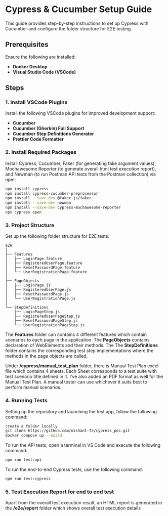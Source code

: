# Cypress & Cucumber Setup Guide

This guide provides step-by-step instructions to set up Cypress with Cucumber and configure the folder structure for E2E testing.

## Prerequisites

Ensure the following are installed:

- **Docker Desktop**
- **Visual Studio Code (VSCode)**

## Steps

### 1. Install VSCode Plugins

Install the following VSCode plugins for improved development support:

- **Cucumber**
- **Cucumber (Gherkin) Full Support**
- **Cucumber Step Definitions Generator**
- **Prettier Code Formatter**

### 2. Install Required Packages

Install Cypress, Cucumber, Faker (for generating fake argument values), Mochawesome Reporter (to generate overall html test execution report), and Newman (to run Postman API tests from the Postman collection) via npm:

```bash
npm install cypress
npm install cypress-cucumber-preprocessor
npm install --save-dev @faker-js/faker
npm install --save-dev newman
npm install --save-dev cypress-mochawesome-reporter
npx cypress open
```

### 3. Project Structure

Set up the following folder structure for E2E tests:

```
e2e
│
├── Features
│   ├── LoginPage.feature
│   ├── RegisteredUserPage.feature
│   ├── ResetPasswordPage.feature
│   └── UserRegistrationPage.feature
│
├── PageObjects
│   ├── LoginPage.js
│   ├── RegisteredUserPage.js
│   ├── ResetPasswordPage.js
│   └── UserRegistrationPage.js
│
└── StepDefinitions
    ├── LoginPageStep.js
    ├── RegisteredUserPageStep.js
    ├── ResetPasswordPageStep.js
    └── UserRegistrationPageStep.js
```

The **Features** folder can contains 4 different features which contain scenarios to each page in the application. The **PageObjects** contains declaration of WebElements and their methods. The The **StepDefinitions** folder contains the corresponding test step implementations where the methods in the page objects are called.

Under **/cypress/manual_test_plan** folder, there is Manual Test Plan excel file which contains 4 sheets. Each Sheet corresponds to a test suite with test scenario title defined in it. I've also added an PDF format as well for the Manual Test Plan. A manual tester can use whichever it suits best to perform manual scenarios.

### 4. Running Tests

Setting up the repository and launching the test app, follow the following command:

```bash
create a folder locally
git clone https://github.com/nishant-fr/cypress_poc.git
docker compose up --build
```

To run the API tests, open a terminal in VS Code and execute the following command:

```bash
npm run test:api
```

To run the end-to-end Cypress tests, use the following command:

```bash
npm run test:cypress
```

### 5. Test Execution Report for end to end test

Apart from the overall test execution result, an HTML report is generated in the **/e2e/report** folder which shows overall test execution details

